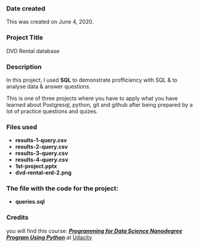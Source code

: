 ### Date created
This was created on June 4, 2020.

### Project Title
DVD Rental database

### Description
In this project, I used **SQL** to demonstrate profficiency with SQL & to analyse data & answer questions.

This is one of three projects where you have to apply what you have learned about Postgresql, python, git and github after being prepared by a lot of practice questions and quizes.

### Files used
- **results-1-query.csv**
- **results-2-query.csv**
- **results-3-query.csv**
- **results-4-query.csv**
- **1st-project.pptx**
- **dvd-rental-erd-2.png**

### The file with the code for the project:
- **queries.sql**

### Credits
you will find this course: [**_Programming for Data Science Nanodegree Program Using Python_**](shorturl.at/npHR3) at [Udacity](https://www.udacity.com/)
